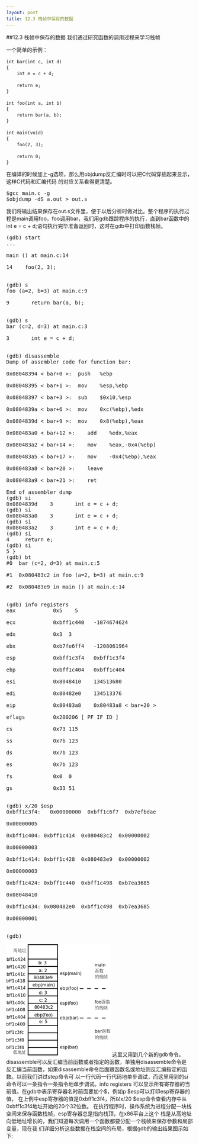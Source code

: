 ```yaml
---
layout: post
title: 12.3 栈帧中保存的数据 
---
```

##12.3 栈帧中保存的数据
我们通过研究函数的调用过程来学习栈帧

一个简单的示例：

	int bar(int c, int d)
	{
		int e = c + d;

		return e;
	}

	int foo(int a, int b)
	{
		return bar(a, b);
	}

	int main(void)
	{
		foo(2, 3);

		return 0;
	}

在编译的时候加上-g选项，那么用objdump反汇编时可以把C代码穿插起来显示，这样C代码和汇编代码
的对应关系看得更清楚。

<pre class='terminal bootcamp'>
<span class='codeline'>$gcc main.c -g</span>
<span class='codeline'>$objdump -dS a.out > out.s</span>
</pre>

我们将输出结果保存在out.s文件里，便于以后分析时做对比。整个程序的执行过程是main调用foo，foo调用bar，我们用gdb跟踪程序的执行，直到bar函数中的int e = c + d;语句执行完毕准备返回时，这时在gdb中打印函数栈帧。

<pre class='terminal bootcamp'>
<span class='codeline'>(gdb) start</span>
<span class='bash-output'>...<br>
main () at main.c:14<br>
14 &nbsp&nbsp foo(2, 3);<br>
</span>
<span class='codeline'>(gdb) s</span>
<span class='bash-output'>foo (a=2, b=3) at main.c:9<br>
9       return bar(a, b);<br>
</span>
<span class='codeline'>(gdb) s</span>
<span class='bash-output'>bar (c=2, d=3) at main.c:3 <br>
3       int e = c + d; <br>
</span>
<span class='codeline'>(gdb) disassemble</span>
<span class='bash-output'>Dump of assembler code for function bar: <br>
0x08048394 &lt bar+0 &gt:&nbsp push   %ebp <br>
0x08048395 &lt bar+1 &gt:&nbsp mov    %esp,%ebp <br>
0x08048397 &lt bar+3 &gt:&nbsp sub    $0x10,%esp <br>
0x0804839a &lt bar+6 &gt:&nbsp mov    0xc(%ebp),%edx <br>
0x0804839d &lt bar+9 &gt:&nbsp mov    0x8(%ebp),%eax <br>
0x080483a0 &lt bar+12 &gt:    add    %edx,%eax <br>
0x080483a2 &lt bar+14 &gt:    mov    %eax,-0x4(%ebp) <br>
0x080483a5 &lt bar+17 &gt:    mov    -0x4(%ebp),%eax <br>
0x080483a8 &lt bar+20 &gt:    leave  <br>
0x080483a9 &lt bar+21 &gt:    ret    <br>
End of assembler dump</span>
<span class='codeline'>(gdb) si</span>
<span class='bash-output'>0x0804839d    3       int e = c + d;</span>
<span class='codeline'>(gdb) si</span>
<span class='bash-output'>0x080483a0    3       int e = c + d;</span>
<span class='codeline'>(gdb) si</span>
<span class='bash-output'>0x080483a2    3       int e = c + d;</span>
<span class='codeline'>(gdb) si</span>
<span class='bash-output'>4     return e;</span>
<span class='codeline'>(gdb) si</span>
<span class='bash-output'>5 }</span>
<span class='codeline'>(gdb) bt</span>
<span class='bash-output'>#0  bar (c=2, d=3) at main.c:5 <br>
#1  0x080483c2 in foo (a=2, b=3) at main.c:9 <br>
#2  0x080483e9 in main () at main.c:14 <br>
</span>
<span class='codeline'>(gdb) info registers</span>
<span class='bash-output'>eax            0x5    5 <br>
ecx            0xbff1c440   -1074674624 <br>
edx            0x3  3 <br>
ebx            0xb7fe6ff4   -1208061964 <br>
esp            0xbff1c3f4   0xbff1c3f4 <br>
ebp            0xbff1c404   0xbff1c404 <br>
esi            0x8048410    134513680 <br>
edi            0x80482e0    134513376 <br>
eip            0x80483a8    0x80483a8 &lt bar+20 &gt <br>
eflags         0x200206 [ PF IF ID ] <br>
cs             0x73 115 <br>
ss             0x7b 123 <br>
ds             0x7b 123 <br>
es             0x7b 123 <br>
fs             0x0  0 <br>
gs             0x33 51 <br>
</span>
<span class='codeline'>(gdb) x/20 $esp</span>
<span class='bash-output'>0xbff1c3f4:   0x00000000  0xbff1c6f7  0xb7efbdae <br>
0x00000005 <br>
0xbff1c404: 0xbff1c414  0x080483c2  0x00000002 <br>
0x00000003 <br>
0xbff1c414: 0xbff1c428  0x080483e9  0x00000002  <br>
0x00000003 <br>
0xbff1c424: 0xbff1c440  0xbff1c498  0xb7ea3685  <br>
0x08048410 <br>
0xbff1c434: 0x080482e0  0xbff1c498  0xb7ea3685  <br>
0x00000001 <br>
</span>
<span class='codeline'>(gdb) </span>
</pre>
<img src="../../book/html-chunk/images/asmc.stackframe.png">
这里又用到几个新的gdb命令。disassemble可以反汇编当前函数或者指定的函数，单独用disassemble命令是
反汇编当前函数，如果disassemble命令后面跟函数名或地址则反汇编指定的函数。以前我们讲过step命令可
以一行代码一行代码地单步调试，而这里用到的si命令可以一条指令一条指令地单步调试。info registers
可以显示所有寄存器的当前值。在gdb中表示寄存器名时前面要加个$，例如p $esp可以打印esp寄存器的值，
在上例中esp寄存器的值是0xbff1c3f4，所以x/20 $esp命令查看内存中从0xbff1c3f4地址开始的20个32位数。
在执行程序时，操作系统为进程分配一块栈空间来保存函数栈帧，esp寄存器总是指向栈顶，在x86平台上这个
栈是从高地址向低地址增长的，我们知道每次调用一个函数都要分配一个栈帧来保存参数和局部变量，现在我
们详细分析这些数据在栈空间的布局，根据gdb的输出结果图示如下:

